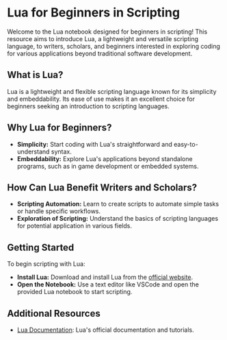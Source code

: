 # Lua for Beginners in Scripting

Welcome to the Lua notebook designed for beginners in scripting! This resource aims to introduce Lua, a lightweight and versatile scripting language, to writers, scholars, and beginners interested in exploring coding for various applications beyond traditional software development.

## What is Lua?

Lua is a lightweight and flexible scripting language known for its simplicity and embeddability. Its ease of use makes it an excellent choice for beginners seeking an introduction to scripting languages.

## Why Lua for Beginners?

- **Simplicity:** Start coding with Lua's straightforward and easy-to-understand syntax.
- **Embeddability:** Explore Lua's applications beyond standalone programs, such as in game development or embedded systems.

## How Can Lua Benefit Writers and Scholars?

- **Scripting Automation:** Learn to create scripts to automate simple tasks or handle specific workflows.
- **Exploration of Scripting:** Understand the basics of scripting languages for potential application in various fields.

## Getting Started

To begin scripting with Lua:

- **Install Lua:** Download and install Lua from the [official website](https://www.lua.org/download.html).
- **Open the Notebook:** Use a text editor like VSCode and open the provided Lua notebook to start scripting.

## Additional Resources

- [Lua Documentation](https://www.lua.org/manual/): Lua's official documentation and tutorials.

